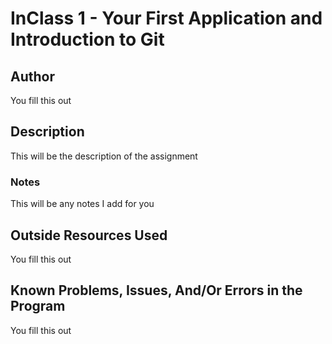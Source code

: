 # InClass 1 - Your First Application and Introduction to Git

## Author

You fill this out

## Description

This will be the description of the assignment

### Notes

This will be any notes I add for you

## Outside Resources Used

You fill this out

## Known Problems, Issues, And/Or Errors in the Program

You fill this out
